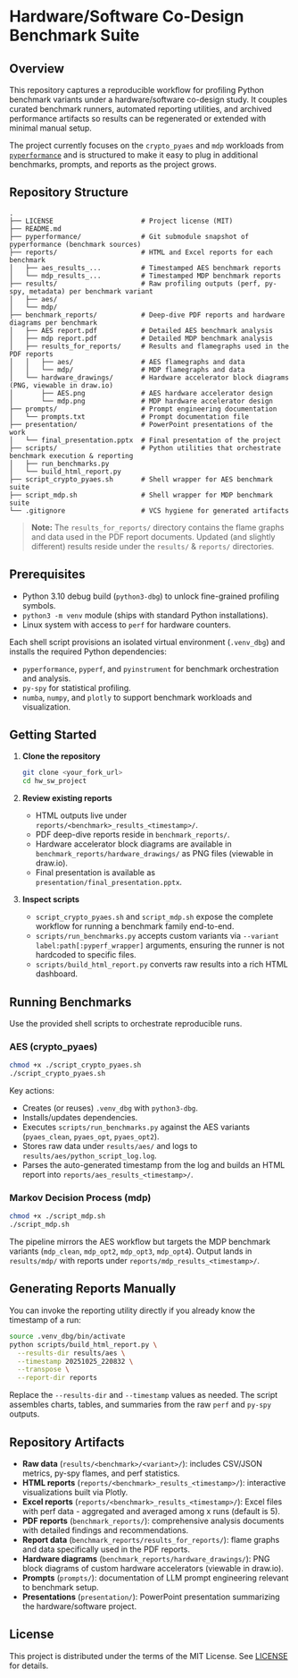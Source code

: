 # Hardware/Software Co-Design Benchmark Suite

## Overview
This repository captures a reproducible workflow for profiling Python benchmark variants under a hardware/software co-design study. It couples curated benchmark runners, automated reporting utilities, and archived performance artifacts so results can be regenerated or extended with minimal manual setup.

The project currently focuses on the `crypto_pyaes` and `mdp` workloads from [`pyperformance`](https://github.com/python/pyperformance) and is structured to make it easy to plug in additional benchmarks, prompts, and reports as the project grows.

## Repository Structure
```
.
├── LICENSE                      # Project license (MIT)
├── README.md
├── pyperformance/               # Git submodule snapshot of pyperformance (benchmark sources)
├── reports/                     # HTML and Excel reports for each benchmark
│   ├── aes_results_...          # Timestamped AES benchmark reports
│   └── mdp_results_...          # Timestamped MDP benchmark reports
├── results/                     # Raw profiling outputs (perf, py-spy, metadata) per benchmark variant
│   ├── aes/
│   └── mdp/
├── benchmark_reports/           # Deep-dive PDF reports and hardware diagrams per benchmark
│   ├── AES report.pdf           # Detailed AES benchmark analysis
│   ├── mdp report.pdf           # Detailed MDP benchmark analysis
│   ├── results_for_reports/     # Results and flamegraphs used in the PDF reports
│   │   ├── aes/                 # AES flamegraphs and data
│   │   └── mdp/                 # MDP flamegraphs and data
│   └── hardware_drawings/       # Hardware accelerator block diagrams (PNG, viewable in draw.io)
│       ├── AES.png              # AES hardware accelerator design
│       └── mdp.png              # MDP hardware accelerator design
├── prompts/                     # Prompt engineering documentation
│   └── prompts.txt              # Prompt documentation file
├── presentation/                # PowerPoint presentations of the work
│   └── final_presentation.pptx  # Final presentation of the project
├── scripts/                     # Python utilities that orchestrate benchmark execution & reporting
│   ├── run_benchmarks.py
│   └── build_html_report.py
├── script_crypto_pyaes.sh       # Shell wrapper for AES benchmark suite
├── script_mdp.sh                # Shell wrapper for MDP benchmark suite
└── .gitignore                   # VCS hygiene for generated artifacts
```

> **Note:** The `results_for_reports/` directory contains the flame graphs and data used in the PDF report documents. Updated (and slightly different) results reside under the `results/` & `reports/` directories.

## Prerequisites
- Python 3.10 debug build (`python3-dbg`) to unlock fine-grained profiling symbols.
- `python3 -m venv` module (ships with standard Python installations).
- Linux system with access to `perf` for hardware counters.

Each shell script provisions an isolated virtual environment (`.venv_dbg`) and installs the required Python dependencies:

- `pyperformance`, `pyperf`, and `pyinstrument` for benchmark orchestration and analysis.
- `py-spy` for statistical profiling.
- `numba`, `numpy`, and `plotly` to support benchmark workloads and visualization.

## Getting Started
1. **Clone the repository**
   ```bash
   git clone <your_fork_url>
   cd hw_sw_project
   ```

2. **Review existing reports**
   - HTML outputs live under `reports/<benchmark>_results_<timestamp>/`.
   - PDF deep-dive reports reside in `benchmark_reports/`.
   - Hardware accelerator block diagrams are available in `benchmark_reports/hardware_drawings/` as PNG files (viewable in draw.io).
   - Final presentation is available as `presentation/final_presentation.pptx`.

3. **Inspect scripts**
   - `script_crypto_pyaes.sh` and `script_mdp.sh` expose the complete workflow for running a benchmark family end-to-end.
   - `scripts/run_benchmarks.py` accepts custom variants via `--variant label:path[:pyperf_wrapper]` arguments, ensuring the runner is not hardcoded to specific files.
   - `scripts/build_html_report.py` converts raw results into a rich HTML dashboard.

## Running Benchmarks
Use the provided shell scripts to orchestrate reproducible runs.

### AES (crypto_pyaes)
```bash
chmod +x ./script_crypto_pyaes.sh
./script_crypto_pyaes.sh
```
Key actions:
- Creates (or reuses) `.venv_dbg` with `python3-dbg`.
- Installs/updates dependencies.
- Executes `scripts/run_benchmarks.py` against the AES variants (`pyaes_clean`, `pyaes_opt`, `pyaes_opt2`).
- Stores raw data under `results/aes/` and logs to `results/aes/python_script_log.log`.
- Parses the auto-generated timestamp from the log and builds an HTML report into `reports/aes_results_<timestamp>/`.

### Markov Decision Process (mdp)
```bash
chmod +x ./script_mdp.sh
./script_mdp.sh
```
The pipeline mirrors the AES workflow but targets the MDP benchmark variants (`mdp_clean`, `mdp_opt2`, `mdp_opt3`, `mdp_opt4`). Output lands in `results/mdp/` with reports under `reports/mdp_results_<timestamp>/`.



## Generating Reports Manually
You can invoke the reporting utility directly if you already know the timestamp of a run:
```bash
source .venv_dbg/bin/activate
python scripts/build_html_report.py \
  --results-dir results/aes \
  --timestamp 20251025_220832 \
  --transpose \
  --report-dir reports
```
Replace the `--results-dir` and `--timestamp` values as needed. The script assembles charts, tables, and summaries from the raw `perf` and `py-spy` outputs.

## Repository Artifacts
- **Raw data** (`results/<benchmark>/<variant>/`): includes CSV/JSON metrics, py-spy flames, and perf statistics.
- **HTML reports** (`reports/<benchmark>_results_<timestamp>/`): interactive visualizations built via Plotly.
- **Excel reports** (`reports/<benchmark>_results_<timestamp>/`): Excel files with perf data - aggregated and averaged among x runs (default is 5).
- **PDF reports** (`benchmark_reports/`): comprehensive analysis documents with detailed findings and recommendations.
- **Report data** (`benchmark_reports/results_for_reports/`): flame graphs and data specifically used in the PDF reports.
- **Hardware diagrams** (`benchmark_reports/hardware_drawings/`): PNG block diagrams of custom hardware accelerators (viewable in draw.io).
- **Prompts** (`prompts/`): documentation of LLM prompt engineering relevant to benchmark setup.
- **Presentations** (`presentation/`): PowerPoint presentation summarizing the hardware/software project.


## License
This project is distributed under the terms of the MIT License. See [LICENSE](LICENSE) for details.
